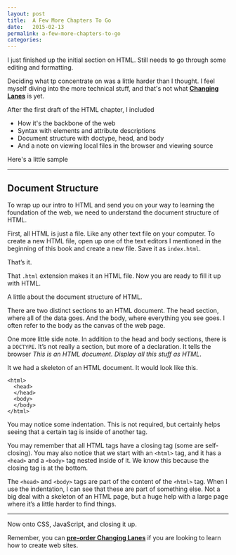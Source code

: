 ```yaml
---
layout: post
title:  A Few More Chapters To Go
date:   2015-02-13
permalink: a-few-more-chapters-to-go
categories:
---
```


I just finished up the initial section on HTML. Still needs to go through some editing and formatting.

Deciding what tp concentrate on was a little harder than I thought. I feel myself diving into the more technical stuff, and that's not what **[Changing Lanes](https://gumroad.com/l/changinglanes)** is yet.

After the first draft of the HTML chapter, I included

* How it's the backbone of the web
* Syntax with elements and attribute descriptions
* Document structure with doctype, head, and body
* And a note on viewing local files in the browser and viewing source

Here's a little sample

<hr>

## Document Structure

To wrap up our intro to HTML and send you on your way to learning the foundation of the web, we need to understand the document structure of HTML.

First, all HTML is just a file. Like any other text file on your computer. To create a new HTML file, open up one of the text editors I mentioned in the beginning of this book and create a new file. Save it as `index.html`.

That’s it.

That `.html` extension makes it an HTML file. Now you are ready to fill it up with HTML.

A little about the document structure of HTML.

There are two distinct sections to an HTML document. The head section, where all of the data goes. And the body, where everything you see goes. I often refer to the body as the canvas of the web page.

One more little side note. In addition to the head and body sections, there is a `DOCTYPE`. It’s not really a section, but more of a declaration. It tells the browser _This is an HTML document. Display all this stuff as HTML_.

It we had a skeleton of an HTML document. It would look like this.


    <html>
      <head>
      </head>
      <body>
      </body>
    </html>


You may notice some indentation. This is not required, but certainly helps seeing that a certain tag is inside of another tag.

You may remember that all HTML tags have a closing tag (some are self-closing). You may also notice that we start with an `<html>` tag, and it has a `<head>` and a `<body>` tag nested inside of it. We know this because the closing tag is at the bottom.

The `<head>` and `<body>` tags are part of the content of the `<html>` tag. When I use the indentation, I can see that these are part of something else. Not a big deal with a skeleton of an HTML page, but a huge help with a large page where it’s a little harder to find things.

<hr>


Now onto CSS,  JavaScript, and closing it up.

Remember, you can **[pre-order Changing Lanes](https://gumroad.com/l/changinglanes)** if you are looking to learn how to create web sites.
